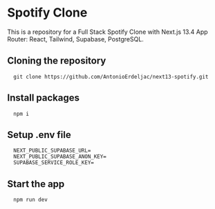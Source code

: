 # Spotify Clone

This is a repository for a Full Stack Spotify Clone with Next.js 13.4 App Router: React, Tailwind, Supabase, PostgreSQL.

## Cloning the repository
```
  git clone https://github.com/AntonioErdeljac/next13-spotify.git
```
## Install packages
```
  npm i
```

## Setup .env file
```
  NEXT_PUBLIC_SUPABASE_URL=
  NEXT_PUBLIC_SUPABASE_ANON_KEY=
  SUPABASE_SERVICE_ROLE_KEY=
```

## Start the app
```
  npm run dev
```

